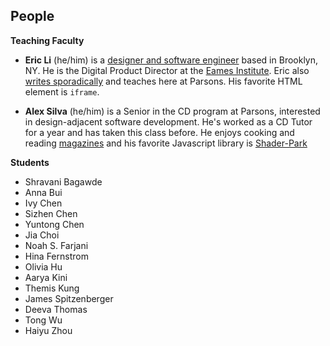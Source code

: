 ## People

**Teaching Faculty**

- **Eric Li** (he/him) is a [designer and software engineer](https://eric.young.li/) based in Brooklyn, NY. He is the Digital Product Director at the [Eames Institute](https://eamesinstitute.org/). Eric also [writes sporadically](https://www.moma.org/magazine/articles/677) and teaches here at Parsons. His favorite HTML element is `iframe`.

- **Alex Silva** (he/him) is a Senior in the CD program at Parsons, interested in design-adjacent software development. He's worked as a CD Tutor for a year and has taken this class before. He enjoys cooking and reading [magazines](https://real-review.org/home) and his favorite Javascript library is [Shader-Park](https://shaderpark.netlify.app/user/alexv-silva)
  
**Students**

- Shravani Bagawde
- Anna Bui
- Ivy Chen
- Sizhen Chen
- Yuntong Chen
- Jia Choi
- Noah S. Farjani
- Hina Fernstrom
- Olivia Hu
- Aarya Kini
- Themis Kung
- James Spitzenberger
- Deeva Thomas
- Tong Wu
- Haiyu Zhou
